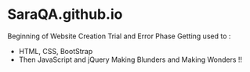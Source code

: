 # SaraQA.github.io
 Beginning of Website Creation
 Trial and Error Phase
 Getting used to :
 * HTML, CSS, BootStrap
 * Then JavaScript and jQuery
 Making Blunders and Making Wonders !!
